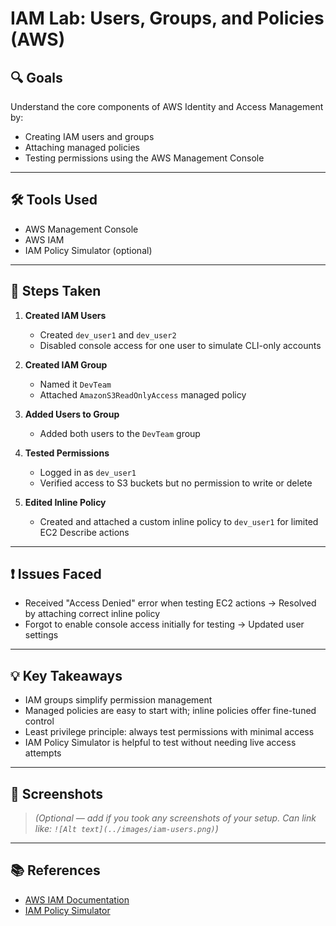 # IAM Lab: Users, Groups, and Policies (AWS)

## 🔍 Goals 

Understand the core components of AWS Identity and Access Management by:
- Creating IAM users and groups
- Attaching managed policies
- Testing permissions using the AWS Management Console

---

## 🛠️ Tools Used

- AWS Management Console
- AWS IAM
- IAM Policy Simulator (optional)

---

## 📝 Steps Taken

1. **Created IAM Users**
   - Created `dev_user1` and `dev_user2`
   - Disabled console access for one user to simulate CLI-only accounts

2. **Created IAM Group**
   - Named it `DevTeam`
   - Attached `AmazonS3ReadOnlyAccess` managed policy

3. **Added Users to Group**
   - Added both users to the `DevTeam` group

4. **Tested Permissions**
   - Logged in as `dev_user1`
   - Verified access to S3 buckets but no permission to write or delete

5. **Edited Inline Policy**
   - Created and attached a custom inline policy to `dev_user1` for limited EC2 Describe actions

---

## ❗ Issues Faced

- Received "Access Denied" error when testing EC2 actions → Resolved by attaching correct inline policy
- Forgot to enable console access initially for testing → Updated user settings

---

## 💡 Key Takeaways

- IAM groups simplify permission management
- Managed policies are easy to start with; inline policies offer fine-tuned control
- Least privilege principle: always test permissions with minimal access
- IAM Policy Simulator is helpful to test without needing live access attempts

---

## 📸 Screenshots

> _(Optional — add if you took any screenshots of your setup. Can link like: `![Alt text](../images/iam-users.png)`)_  

---

## 📚 References

- [AWS IAM Documentation](https://docs.aws.amazon.com/IAM/latest/UserGuide/introduction.html)
- [IAM Policy Simulator](https://policysim.aws.amazon.com/)

